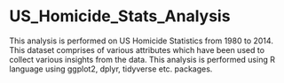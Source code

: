 # US_Homicide_Stats_Analysis
This analysis is performed on US Homicide Statistics from 1980 to 2014. This dataset comprises of various attributes which have been used to collect various insights from the data.
This analysis is performed using R language using ggplot2, dplyr, tidyverse etc. packages.
